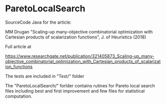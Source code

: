 # ParetoLocalSearch
SourceCode Java for the article: 

MM Drugan "Scaling-up many-objective combinatorial optimization with Cartesian products of scalarization functions", J. of Heuristics (2018)

Full article at 

https://www.researchgate.net/publication/321405873_Scaling-up_many-objective_combinatorial_optimization_with_Cartesian_products_of_scalarization_functions

The tests are included in "Test/" folder

The "ParetoLocalSearch/" forlder contains rutines for Pareto local search files including best and first improvement and few files for statistical computation.
